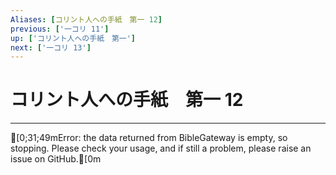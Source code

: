 ```yaml
---
Aliases: [コリント人への手紙　第一 12]
previous: ['一コリ 11']
up: ['コリント人への手紙　第一']
next: ['一コリ 13']
---
```

# コリント人への手紙　第一 12

***
[0;31;49mError: the data returned from BibleGateway is empty, so stopping. Please check your usage, and if still a problem, please raise an issue on GitHub.[0m
